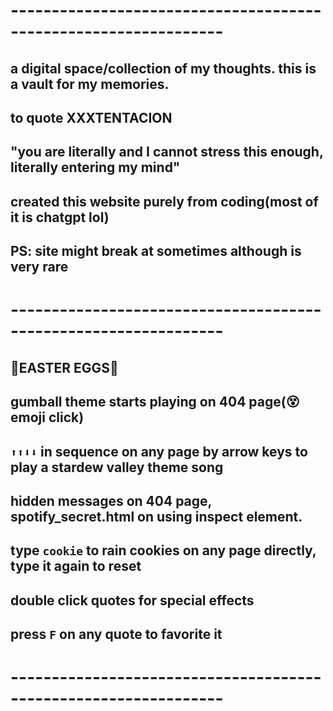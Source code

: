 # ----------------------------------------------------------------
## a digital space/collection of my thoughts. this is a vault for my memories.
## to quote XXXTENTACION
## "you are literally and I cannot stress this enough, literally entering my mind"
## created this website purely from coding(most of it is chatgpt lol)
## PS: site might break at sometimes although is very rare
# ----------------------------------------------------------------
## 🪺EASTER EGGS🪺
## gumball theme starts playing on 404 page(😵emoji click)
## `⬆️⬆️⬇️⬇️` in sequence on any page by arrow keys to play a stardew valley theme song
## hidden messages on 404 page, spotify_secret.html on using inspect element.
## type `cookie` to rain cookies on any page directly, type it again to reset
## double click quotes for special effects
## press `F` on any quote to favorite it
# ----------------------------------------------------------------
